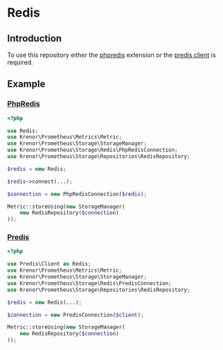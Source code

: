 Redis
=====

## Introduction

To use this repository either the [phpredis][phpredis] extension or the [predis client][predis] is required.

## Example

### [PhpRedis][phpredis]

```php
<?php

use Redis;
use Krenor\Prometheus\Metrics\Metric;
use Krenor\Prometheus\Storage\StorageManager;
use Krenor\Prometheus\Storage\Redis\PhpRedisConnection;
use Krenor\Prometheus\Storage\Repositories\RedisRepository;

$redis = new Redis;

$redis->connect(...);

$connection = new PhpRedisConnection($redis);

Metric::storeUsing(new StorageManager(
    new RedisRepository($connection)
));
```

### [Predis][predis]

```php
<?php

use Predis\Client as Redis;
use Krenor\Prometheus\Metrics\Metric;
use Krenor\Prometheus\Storage\StorageManager;
use Krenor\Prometheus\Storage\Redis\PredisConnection;
use Krenor\Prometheus\Storage\Repositories\RedisRepository;

$redis = new Redis(...);

$connection = new PredisConnection($client);

Metric::storeUsing(new StorageManager(
    new RedisRepository($connection)
));
```

[predis]: https://github.com/nrk/predis
[phpredis]: https://github.com/phpredis/phpredis

